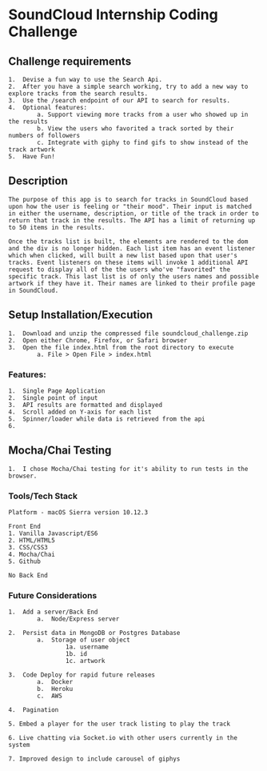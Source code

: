 # SoundCloud Internship Coding Challenge

## Challenge requirements

	1.	Devise a fun way to use the Search Api. 
	2.	After you have a simple search working, try to add a new way to explore tracks from the search results.
	3.	Use the /search endpoint of our API to search for results.
	4.	Optional features: 
			a. Support viewing more tracks from a user who showed up in the results
			b. View the users who favorited a track sorted by their numbers of followers
			c. Integrate with giphy to find gifs to show instead of the track artwork
	5.	Have Fun!

## Description
	The purpose of this app is to search for tracks in SoundCloud based upon how the user is feeling or "their mood". Their input is matched in either the username, description, or title of the track in order to return that track in the results. The API has a limit of returning up to 50 items in the results. 

	Once the tracks list is built, the elements are rendered to the dom and the div is no longer hidden. Each list item has an event listener which when clicked, will built a new list based upon that user's tracks. Event listeners on these items will invoke 1 additional API request to display all of the the users who've "favorited" the specific track. This last list is of only the users names and possible artwork if they have it. Their names are linked to their profile page in SoundCloud. 

## Setup Installation/Execution

	1.	Download and unzip the compressed file soundcloud_challenge.zip 
	2.	Open either Chrome, Firefox, or Safari browser
	3.	Open the file index.html from the root directory to execute
			a. File > Open File > index.html

### Features:
	1.	Single Page Application
	2.	Single point of input
	3.	API results are formatted and displayed
	4.	Scroll added on Y-axis for each list
	5.	Spinner/loader while data is retrieved from the api
	6.	

## Mocha/Chai Testing 
	1.	I chose Mocha/Chai testing for it's ability to run tests in the browser.

### Tools/Tech Stack
	
	Platform - macOS Sierra version 10.12.3

	Front End
	1. Vanilla Javascript/ES6
	2. HTML/HTML5
	3. CSS/CSS3
	4. Mocha/Chai
	5. Github

	No Back End

###	Future Considerations 
	1.	Add a server/Back End
			a.	Node/Express server

	2.	Persist data in MongoDB or Postgres Database
			a.	Storage of user object
					1a.	username
					1b.	id
					1c. artwork

	3.	Code Deploy for rapid future releases
			a.	Docker
			b.	Heroku
			c.	AWS

	4.	Pagination

	5. Embed a player for the user track listing to play the track

	6. Live chatting via Socket.io with other users currently in the system

	7. Improved design to include carousel of giphys
